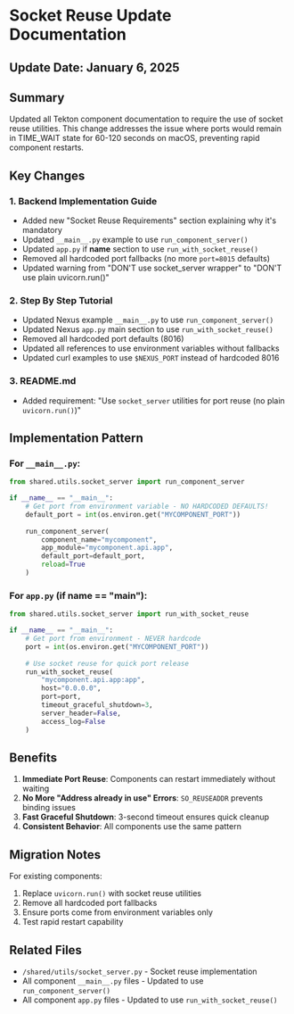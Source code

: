 # Socket Reuse Update Documentation

## Update Date: January 6, 2025

## Summary

Updated all Tekton component documentation to require the use of socket reuse utilities. This change addresses the issue where ports would remain in TIME_WAIT state for 60-120 seconds on macOS, preventing rapid component restarts.

## Key Changes

### 1. Backend Implementation Guide
- Added new "Socket Reuse Requirements" section explaining why it's mandatory
- Updated `__main__.py` example to use `run_component_server()`
- Updated `app.py` if __name__ section to use `run_with_socket_reuse()`
- Removed all hardcoded port fallbacks (no more `port=8015` defaults)
- Updated warning from "DON'T use socket_server wrapper" to "DON'T use plain uvicorn.run()"

### 2. Step By Step Tutorial
- Updated Nexus example `__main__.py` to use `run_component_server()`
- Updated Nexus `app.py` main section to use `run_with_socket_reuse()`
- Removed all hardcoded port defaults (8016)
- Updated all references to use environment variables without fallbacks
- Updated curl examples to use `$NEXUS_PORT` instead of hardcoded 8016

### 3. README.md
- Added requirement: "Use `socket_server` utilities for port reuse (no plain `uvicorn.run()`)"

## Implementation Pattern

### For `__main__.py`:
```python
from shared.utils.socket_server import run_component_server

if __name__ == "__main__":
    # Get port from environment variable - NO HARDCODED DEFAULTS!
    default_port = int(os.environ.get("MYCOMPONENT_PORT"))
    
    run_component_server(
        component_name="mycomponent",
        app_module="mycomponent.api.app",
        default_port=default_port,
        reload=True
    )
```

### For `app.py` (if __name__ == "__main__"):
```python
from shared.utils.socket_server import run_with_socket_reuse

if __name__ == "__main__":
    # Get port from environment - NEVER hardcode
    port = int(os.environ.get("MYCOMPONENT_PORT"))
    
    # Use socket reuse for quick port release
    run_with_socket_reuse(
        "mycomponent.api.app:app",
        host="0.0.0.0",
        port=port,
        timeout_graceful_shutdown=3,
        server_header=False,
        access_log=False
    )
```

## Benefits

1. **Immediate Port Reuse**: Components can restart immediately without waiting
2. **No More "Address already in use" Errors**: `SO_REUSEADDR` prevents binding issues
3. **Fast Graceful Shutdown**: 3-second timeout ensures quick cleanup
4. **Consistent Behavior**: All components use the same pattern

## Migration Notes

For existing components:
1. Replace `uvicorn.run()` with socket reuse utilities
2. Remove all hardcoded port fallbacks
3. Ensure ports come from environment variables only
4. Test rapid restart capability

## Related Files

- `/shared/utils/socket_server.py` - Socket reuse implementation
- All component `__main__.py` files - Updated to use `run_component_server()`
- All component `app.py` files - Updated to use `run_with_socket_reuse()`